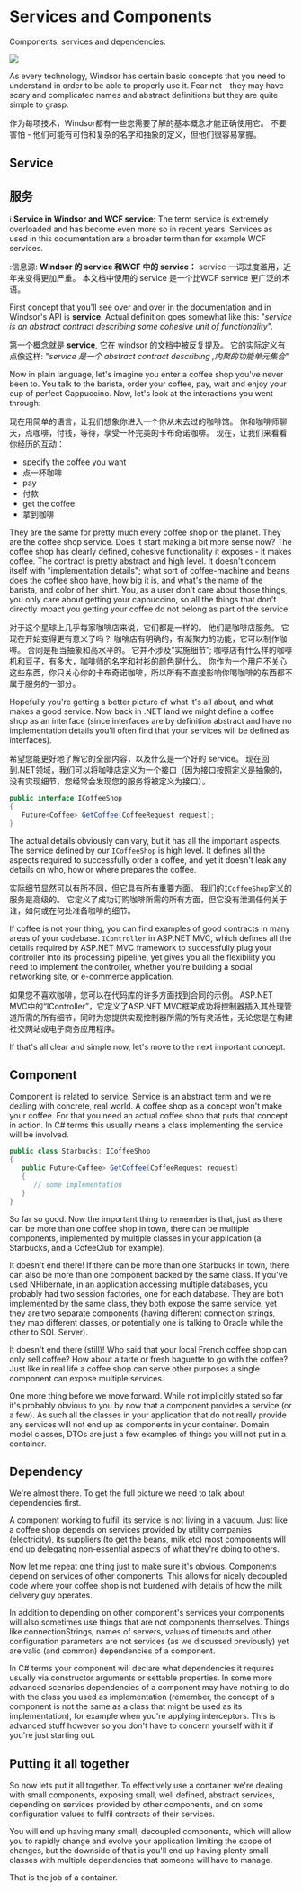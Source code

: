 # Services and Components

Components, services and dependencies:

![](images/component.png)

As every technology, Windsor has certain basic concepts that you need to understand in order to be able to properly use it. Fear not - they may have scary and complicated names and abstract definitions but they are quite simple to grasp.

作为每项技术，Windsor都有一些您需要了解的基本概念才能正确使用它。 不要害怕 - 他们可能有可怕和复杂的名字和抽象的定义，但他们很容易掌握。

## Service
## 服务

:information_source: **Service in Windsor and WCF service:** The term service is extremely overloaded and has become even more so in recent years. Services as used in this documentation are a broader term than for example WCF services.

:信息源: **Windsor 的 service 和WCF 中的 service：** service 一词过度滥用，近年来变得更加严重。 本文档中使用的 service 是一个比WCF service 更广泛的术语。


First concept that you'll see over and over in the documentation and in Windsor's API is **service**. Actual definition goes somewhat like this: "*service is an abstract contract describing some cohesive unit of functionality*".

第一个概念就是 **service**, 它在 windsor 的文档中被反复提及。 它的实际定义有点像这样: "*service 是一个  abstract contract describing ,内聚的功能单元集合*"

Now in plain language, let's imagine you enter a coffee shop you've never been to. You talk to the barista, order your coffee, pay, wait and enjoy your cup of perfect Cappuccino. Now, let's look at the interactions you went through:

现在用简单的语言，让我们想象你进入一个你从未去过的咖啡馆。 你和咖啡师聊天，点咖啡，付钱，等待，享受一杯完美的卡布奇诺咖啡。 现在，让我们来看看你经历的互动：

* specify the coffee you want
* 点一杯咖啡
* pay
* 付款
* get the coffee
* 拿到咖啡

They are the same for pretty much every coffee shop on the planet. They are the coffee shop service. Does it start making a bit more sense now? The coffee shop has clearly defined, cohesive functionality it exposes - it makes coffee. The contract is pretty abstract and high level. It doesn't concern itself with "implementation details"; what sort of coffee-machine and beans does the coffee shop have, how big it is, and what's the name of the barista, and color of her shirt. You, as a user don't care about those things, you only care about getting your cappuccino, so all the things that don't directly impact you getting your coffee do not belong as part of the service.

对于这个星球上几乎每家咖啡店来说，它们都是一样的。 他们是咖啡店服务。 它现在开始变得更有意义了吗？ 咖啡店有明确的，有凝聚力的功能，它可以制作咖啡。 合同是相当抽象和高水平的。 它并不涉及“实施细节”; 咖啡店有什么样的咖啡机和豆子，有多大，咖啡师的名字和衬衫的颜色是什么。 你作为一个用户不关心这些东西，你只关心你的卡布奇诺咖啡，所以所有不直接影响你喝咖啡的东西都不属于服务的一部分。

Hopefully you're getting a better picture of what it's all about, and what makes a good service. Now back in .NET land we might define a coffee shop as an interface (since interfaces are by definition abstract and have no implementation details you'll often find that your services will be defined as interfaces).

希望您能更好地了解它的全部内容，以及什么是一个好的 service。 现在回到.NET领域，我们可以将咖啡店定义为一个接口（因为接口按照定义是抽象的，没有实现细节，您经常会发现您的服务将被定义为接口）。

```csharp
public interface ICoffeeShop
{
   Future<Coffee> GetCoffee(CoffeeRequest request);
}
```

The actual details obviously can vary, but it has all the important aspects. The service defined by our `ICoffeeShop` is high level. It defines all the aspects required to successfully order a coffee, and yet it doesn't leak any details on who, how or where prepares the coffee.

实际细节显然可以有所不同，但它具有所有重要方面。 我们的`ICoffeeShop`定义的服务是高级的。 它定义了成功订购咖啡所需的所有方面，但它没有泄漏任何关于谁，如何或在何处准备咖啡的细节。

If coffee is not your thing, you can find examples of good contracts in many areas of your codebase. `IController` in ASP.NET MVC, which defines all the details required by ASP.NET MVC framework to successfully plug your controller into its processing pipeline, yet gives you all the flexibility you need to implement the controller, whether you're building a social networking site, or e-commerce application.

如果您不喜欢咖啡，您可以在代码库的许多方面找到合同的示例。 ASP.NET MVC中的“IController”，它定义了ASP.NET MVC框架成功将控制器插入其处理管道所需的所有细节，同时为您提供实现控制器所需的所有灵活性，无论您是在构建 社交网站或电子商务应用程序。

If that's all clear and simple now, let's move to the next important concept.

## Component

Component is related to service. Service is an abstract term and we're dealing with concrete, real world. A coffee shop as a concept won't make your coffee. For that you need an actual coffee shop that puts that concept in action. In C# terms this usually means a class implementing the service will be involved.

```csharp
public class Starbucks: ICoffeeShop
{
   public Future<Coffee> GetCoffee(CoffeeRequest request)
   {
      // some implementation
   }
}
```

So far so good. Now the important thing to remember is that, just as there can be more than one coffee shop in town, there can be multiple components, implemented by multiple classes in your application (a Starbucks, and a CofeeClub for example).

It doesn't end there! If there can be more than one Starbucks in town, there can also be more than one component backed by the same class. If you've used NHibernate, in an application accessing multiple databases, you probably had two session factories, one for each database. They are both implemented by the same class, they both expose the same service, yet they are two separate components (having different connection strings, they map different classes, or potentially one is talking to Oracle while the other to SQL Server).

It doesn't end there (still)! Who said that your local French coffee shop can only sell coffee? How about a tarte or fresh baguette to go with the coffee? Just like in real life a coffee shop can serve other purposes a single component can expose multiple services.

One more thing before we move forward. While not implicitly stated so far it's probably obvious to you by now that a component provides a service (or a few). As such all the classes in your application that do not really provide any services will not end up as components in your container. Domain model classes, DTOs are just a few examples of things you will not put in a container.

## Dependency

We're almost there. To get the full picture we need to talk about dependencies first.

A component working to fulfill its service is not living in a vacuum. Just like a coffee shop depends on services provided by utility companies (electricity), its suppliers (to get the beans, milk etc) most components will end up delegating non-essential aspects of what they're doing to others.

Now let me repeat one thing just to make sure it's obvious. Components depend on services of other components. This allows for nicely decoupled code where your coffee shop is not burdened with details of how the milk delivery guy operates.

In addition to depending on other component's services your components will also sometimes use things that are not components themselves. Things like connectionStrings, names of servers, values of timeouts and other configuration parameters are not services (as we discussed previously) yet are valid (and common) dependencies of a component.

In C# terms your component will declare what dependencies it requires usually via constructor arguments or settable properties. In some more advanced scenarios dependencies of a component may have nothing to do with the class you used as implementation (remember, the concept of a component is not the same as a class that might be used as its implementation), for example when you're applying interceptors. This is advanced stuff however so you don't have to concern yourself with it if you're just starting out.

## Putting it all together

So now lets put it all together. To effectively use a container we're dealing with small components, exposing small, well defined, abstract services, depending on services provided by other components, and on some configuration values to fulfil contracts of their services.

You will end up having many small, decoupled components, which will allow you to rapidly change and evolve your application limiting the scope of changes, but the downside of that is you'll end up having plenty small classes with multiple dependencies that someone will have to manage.

That is the job of a container.
